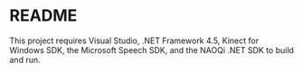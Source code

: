 # README #

This project requires Visual Studio, .NET Framework 4.5, Kinect for Windows SDK, the Microsoft Speech SDK, and the NAOQi .NET SDK to build and run.

